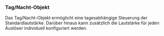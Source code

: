 ﻿### Tag/Nacht-Objekt

Das Tag/Nacht-Objekt ermöglicht eine tagesabhängige Steuerung der Standardlautstärke. Darüber hinaus kann zusätzlich die Lautstärke für jeden Auslöser individuell konfiguriert werden.

